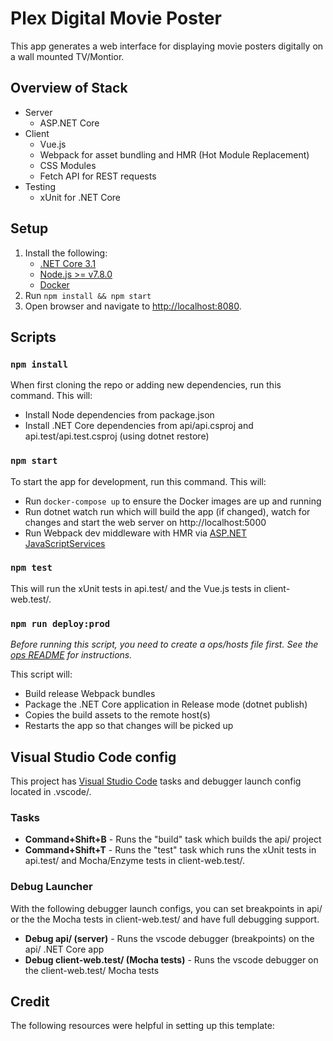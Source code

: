 # Plex Digital Movie Poster

This app generates a web interface for displaying movie posters digitally on a wall mounted TV/Montior. 

## Overview of Stack
- Server
  - ASP.NET Core
- Client
  - Vue.js
  - Webpack for asset bundling and HMR (Hot Module Replacement)
  - CSS Modules
  - Fetch API for REST requests
- Testing
  - xUnit for .NET Core

## Setup

1. Install the following:
   - [.NET Core 3.1](https://www.microsoft.com/net/core)
   - [Node.js >= v7.8.0](https://nodejs.org/en/download/)
   - [Docker](https://docs.docker.com/engine/installation/)
2. Run `npm install && npm start`
3. Open browser and navigate to [http://localhost:8080](http://localhost:8080).

## Scripts

### `npm install`

When first cloning the repo or adding new dependencies, run this command.  This will:

- Install Node dependencies from package.json
- Install .NET Core dependencies from api/api.csproj and api.test/api.test.csproj (using dotnet restore)

### `npm start`

To start the app for development, run this command.  This will:

- Run `docker-compose up` to ensure the Docker images are up and running
- Run dotnet watch run which will build the app (if changed), watch for changes and start the web server on http://localhost:5000
- Run Webpack dev middleware with HMR via [ASP.NET JavaScriptServices](https://github.com/aspnet/JavaScriptServices)

### `npm test`

This will run the xUnit tests in api.test/ and the Vue.js tests in client-web.test/.

### `npm run deploy:prod`

_Before running this script, you need to create a ops/hosts file first.  See the [ops README](ops/) for instructions._

This script will:
 - Build release Webpack bundles
 - Package the .NET Core application in Release mode (dotnet publish)
  - Copies the build assets to the remote host(s)
  - Restarts the app so that changes will be picked up

## Visual Studio Code config

This project has [Visual Studio Code](https://code.visualstudio.com/) tasks and debugger launch config located in .vscode/.

### Tasks

- **Command+Shift+B** - Runs the "build" task which builds the api/ project
- **Command+Shift+T** - Runs the "test" task which runs the xUnit tests in api.test/ and Mocha/Enzyme tests in client-web.test/.

### Debug Launcher

With the following debugger launch configs, you can set breakpoints in api/ or the the Mocha tests in client-web.test/ and have full debugging support.

- **Debug api/ (server)** - Runs the vscode debugger (breakpoints) on the api/ .NET Core app
- **Debug client-web.test/ (Mocha tests)** - Runs the vscode debugger on the client-web.test/ Mocha tests

## Credit

The following resources were helpful in setting up this template:


